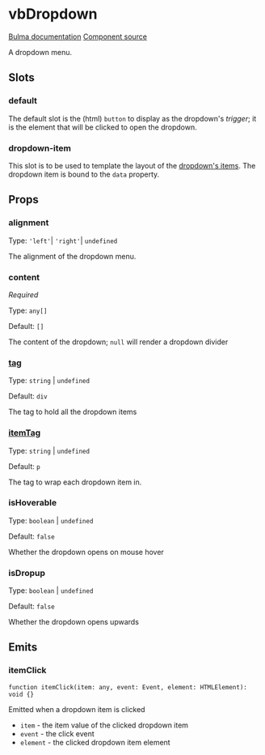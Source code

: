 # vbDropdown

[Bulma documentation](https://bulma.io/documentation/components/dropdown/)
[Component source](https://github.com/csc530/vuebulma/blob/main/src/components/containers/BulmaDropdown.vue)

A dropdown menu.

## Slots

### default

The default slot is the (html) `button` to display as the dropdown's _trigger_; it is the element that will be clicked
to open the dropdown.

### dropdown-item

This slot is to be used to template the layout of the [dropdown's items](#content). The dropdown item is bound to
the `data` property.

## Props

### alignment

Type: `'left'`| `'right'`| `undefined`

The alignment of the dropdown menu.

### content

*Required*

Type: `any[]`

Default: `[]`

The content of the dropdown; `null` will render a dropdown divider

### [tag](../types/common_types.md#tag)

Type: `string` | `undefined`

Default: `div`

The tag to hold all the dropdown items

### [itemTag](../types/common_types.md#tag)

Type: `string` | `undefined`

Default: `p`

The tag to wrap each dropdown item in.

### isHoverable

Type: `boolean` | `undefined`

Default: `false`

Whether the dropdown opens on mouse hover

### isDropup

Type: `boolean` | `undefined`

Default: `false`

Whether the dropdown opens upwards

## Emits

### itemClick

```ts:no-line-numbers
function itemClick(item: any, event: Event, element: HTMLElement): void {}
```

Emitted when a dropdown item is clicked

- `item` - the item value of the clicked dropdown item
- `event` - the click event
- `element` - the clicked dropdown item element
